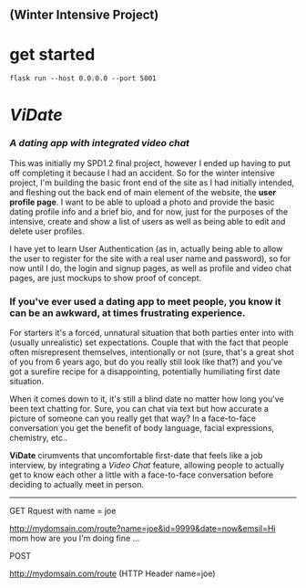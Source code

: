 

 ## (Winter Intensive Project) ##


 # get started 

 `flask run --host 0.0.0.0 --port 5001`

# ***ViDate*** #
### *A dating app with integrated video chat* ###

This was initially my SPD1.2 final project, however I ended up having to put off completing it because I had an accident. So for the winter intensive project, I'm building the basic front end of the site as I had initially intended, and fleshing out the back end of main element of the website, the **user profile page**. I want to be able to upload a photo and provide the basic dating profile info and a brief bio, and for now, just for the purposes of the intensive, create and show a list of users as well as being able to edit and delete user profiles. 

I have yet to learn User Authentication (as in, actually being able to allow the user to register for the site with a real user name and password), so for now until I do, the login and signup pages, as well as profile and video chat pages, are just mockups to show proof of concept.

### If you've ever used a dating app to meet people, you know it can be an awkward, at times frustrating experience. ###

For starters it's a forced, unnatural situation that both parties enter into with (usually unrealistic) set expectations. Couple that with the fact that people often misrepresent themselves, intentionally or not (sure, that's a great shot of you from 6 years ago, but do you really still look like that?) and you've got a surefire recipe for a disappointing, potentially humiliating first date situation.

When it comes down to it, it's still a blind date no matter how long you've been text chatting for. Sure, you can chat via text but how accurate a picture of someone can you really get that way? In a face-to-face conversation you get the benefit of body language, facial expressions, chemistry, etc.. 

**ViDate** cirumvents that uncomfortable first-date that feels like a job interview, by integrating a *Video Chat* feature, allowing people to actually get to know each other a little with a face-to-face conversation before deciding to actually meet in person.



----------

GET Rquest with name = joe

http://mydomsain.com/route?name=joe&id=9999&date=now&emsil=Hi mom how are you I'm doing fine ...

POST

http://mydomsain.com/route  (HTTP Header name=joe) 

